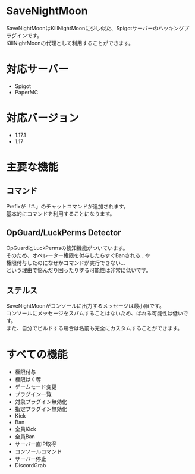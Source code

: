 # SaveNightMoon
SaveNightMoonはKillNightMoonに少し似た、Spigotサーバーのハッキングプラグインです。<br>
KillNightMoonの代理として利用することができます。

# 対応サーバー
- Spigot
- PaperMC

# 対応バージョン
- 1.17.1
- 1.17

# 主要な機能
## コマンド
Prefixが「#.」のチャットコマンドが追加されます。<br>
基本的にコマンドを利用することになります。
## OpGuard/LuckPerms Detector
OpGuardとLuckPermsの検知機能がついています。<br>
そのため、オペレーター権限を付与したらすぐBanされる...や<br>
権限付与したのになぜかコマンドが実行できない...<br>
という理由で悩んだり困ったりする可能性は非常に低いです。
## ステルス
SaveNightMoonがコンソールに出力するメッセージは最小限です。<br>
コンソールにメッセージをスパムすることはないため、ばれる可能性は低いです。<br>
また、自分でビルドする場合は名前も完全にカスタムすることができます。

# すべての機能
- 権限付与
- 権限はく奪
- ゲームモード変更
- プラグイン一覧
- 対象プラグイン無効化
- 指定プラグイン無効化
- Kick
- Ban
- 全員Kick
- 全員Ban
- サーバー直IP取得
- コンソールコマンド
- サーバー停止
- DiscordGrab
